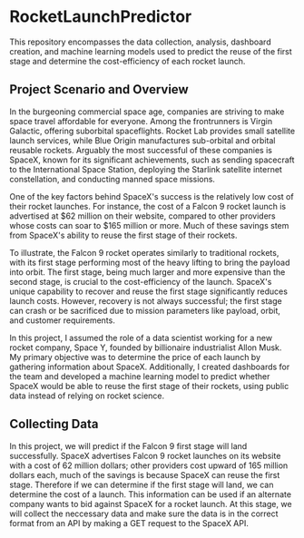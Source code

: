 # RocketLaunchPredictor
This repository encompasses the data collection, analysis, dashboard creation, and machine learning models used to predict the reuse of the first stage and determine the cost-efficiency of each rocket launch.

## Project Scenario and Overview

In the burgeoning commercial space age, companies are striving to make space travel affordable for everyone. Among the frontrunners is Virgin Galactic, offering suborbital spaceflights. Rocket Lab provides small satellite launch services, while Blue Origin manufactures sub-orbital and orbital reusable rockets. Arguably the most successful of these companies is SpaceX, known for its significant achievements, such as sending spacecraft to the International Space Station, deploying the Starlink satellite internet constellation, and conducting manned space missions.

One of the key factors behind SpaceX's success is the relatively low cost of their rocket launches. For instance, the cost of a Falcon 9 rocket launch is advertised at $62 million on their website, compared to other providers whose costs can soar to $165 million or more. Much of these savings stem from SpaceX's ability to reuse the first stage of their rockets.

To illustrate, the Falcon 9 rocket operates similarly to traditional rockets, with its first stage performing most of the heavy lifting to bring the payload into orbit. The first stage, being much larger and more expensive than the second stage, is crucial to the cost-efficiency of the launch. SpaceX's unique capability to recover and reuse the first stage significantly reduces launch costs. However, recovery is not always successful; the first stage can crash or be sacrificed due to mission parameters like payload, orbit, and customer requirements.

In this project, I assumed the role of a data scientist working for a new rocket company, Space Y, founded by billionaire industrialist Allon Musk. My primary objective was to determine the price of each launch by gathering information about SpaceX. Additionally, I created dashboards for the team and developed a machine learning model to predict whether SpaceX would be able to reuse the first stage of their rockets, using public data instead of relying on rocket science.

## Collecting Data

In this project, we will predict if the Falcon 9 first stage will land successfully. SpaceX advertises Falcon 9 rocket launches on its website with a cost of 62 million dollars; other providers cost upward of 165 million dollars each, much of the savings is because SpaceX can reuse the first stage. Therefore if we can determine if the first stage will land, we can determine the cost of a launch. This information can be used if an alternate company wants to bid against SpaceX for a rocket launch. At this stage, we will collect the neccessary data and make sure the data is in the correct format from an API by making a GET request to the SpaceX API.
